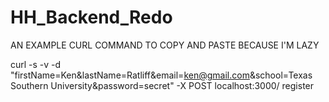 # HH_Backend_Redo

AN EXAMPLE CURL COMMAND TO COPY AND PASTE BECAUSE I'M LAZY

curl -s -v -d "firstName=Ken&lastName=Ratliff&email=ken@gmail.com&school=Texas Southern University&password=secret" -X POST localhost:3000/
register